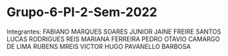 # Grupo-6-PI-2-Sem-2022
Integrantes:
FABIANO MARQUES SOARES JUNIOR
JAINE FREIRE SANTOS
LUCAS RODRIGUES REIS
MARIANA FERREIRA
PEDRO OTAVIO CAMARGO DE LIMA
RUBENS MREIS 
VICTOR HUGO PAVANELLO BARBOSA
